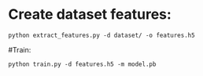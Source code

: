 # Create dataset features:
```
python extract_features.py -d dataset/ -o features.h5
```
#Train:
```
python train.py -d features.h5 -m model.pb
```
